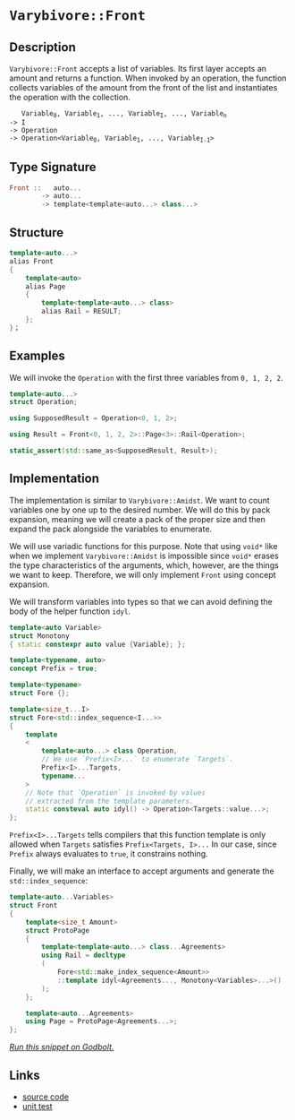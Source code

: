 <!-- Copyright 2024 Feng Mofan
SPDX-License-Identifier: Apache-2.0 -->

# `Varybivore::Front`

## Description

`Varybivore::Front` accepts a list of variables.
Its first layer accepts an amount and returns a function.
When invoked by an operation, the function collects variables of the amount from the front of the list and instantiates the operation with the collection.

<pre><code>   Variable<sub>0</sub>, Variable<sub>1</sub>, ..., Variable<sub>I</sub>, ..., Variable<sub>n</sub>
-> I
-> Operation
-> Operation&lt;Variable<sub>0</sub>, Variable<sub>1</sub>, ..., Variable<sub>I-1</sub>&gt;</code></pre>

## Type Signature

```Haskell
Front ::   auto...
        -> auto...
        -> template<template<auto...> class...>
```

## Structure

```C++
template<auto...>
alias Front
{
    template<auto>
    alias Page
    {
        template<template<auto...> class>
        alias Rail = RESULT;
    };
}；
```

## Examples

We will invoke the `Operation` with the first three variables from `0, 1, 2, 2`.

```C++
template<auto...>
struct Operation;

using SupposedResult = Operation<0, 1, 2>;

using Result = Front<0, 1, 2, 2>::Page<3>::Rail<Operation>;

static_assert(std::same_as<SupposedResult, Result>);
```

## Implementation

The implementation is similar to `Varybivore::Amidst`.
We want to count variables one by one up to the desired number.
We will do this by pack expansion, meaning we will create a pack of the proper size and then expand the pack alongside the variables to enumerate.

We will use variadic functions for this purpose.
Note that using `void*` like when we implement `Varybivore::Amidst` is impossible since `void*` erases the type characteristics of the arguments, which, however, are the things we want to keep.
Therefore, we will only implement `Front` using concept expansion.

We will transform variables into types so that we can avoid defining the body of the helper function `idyl`.

```C++
template<auto Variable>
struct Monotony
{ static constexpr auto value {Variable}; };
```

```C++
template<typename, auto>
concept Prefix = true;

template<typename>
struct Fore {};

template<size_t...I>
struct Fore<std::index_sequence<I...>>
{
    template
    <
        template<auto...> class Operation,
        // We use `Prefix<I>...` to enumerate `Targets`.
        Prefix<I>...Targets,
        typename...
    >
    // Note that `Operation` is invoked by values
    // extracted from the template parameters.
    static consteval auto idyl() -> Operation<Targets::value...>;
};
```

`Prefix<I>...Targets` tells compilers that this function template is only allowed when `Targets` satisfies `Prefix<Targets, I>...`
In our case, since `Prefix` always evaluates to `true`, it constrains nothing.

Finally, we will make an interface to accept arguments and generate the `std::index_sequence`:

```C++
template<auto...Variables>
struct Front
{
    template<size_t Amount>
    struct ProtoPage
    {
        template<template<auto...> class...Agreements>
        using Rail = decltype
        (
            Fore<std::make_index_sequence<Amount>>
            ::template idyl<Agreements..., Monotony<Variables>...>()
        );
    };

    template<auto...Agreements>
    using Page = ProtoPage<Agreements...>;
};
```

[*Run this snippet on Godbolt.*](https://godbolt.org/#z:OYLghAFBqd5QCxAYwPYBMCmBRdBLAF1QCcAaPECAMzwBtMA7AQwFtMQByARg9KtQYEAysib0QXACx8BBAKoBnTAAUAHpwAMvAFYTStJg1DIApACYAQuYukl9ZATwDKjdAGFUtAK4sGIM2akrgAyeAyYAHI%2BAEaYxP4apAAOqAqETgwe3r7%2BgSlpjgKh4VEssfFmiXaYDhlCBEzEBFk%2BfgG2mPaFDPWNBMWRMXEJtg1NLTntCmP9YYNlw5UAlLaoXsTI7BzmAMxhyN5YANQmO25ejrSEAJ6n2CYaAIK7%2B4eYJ2fI0%2BhYVHcPzzMewYBy8x1ObgI1ySmAA%2BgRiExCAp/k8AQRMCwkgYMRCmBdUEcAGqNPBMaL0VGPabELwOI4AWQEqCIDFuaIA7BYjtMmI5kEc0AxpphVEliEd8UQjgA3MRed4mLkk4hkimYJUAEVO3K1OoB6Mx2L5GrOUJhzDYpElBKpQs2SQIR2UxEwNFUH01RwRCv1aKeGKxONNkOhjFYpvuTxpdKdADESIquXqdlZ/Y9A8bcWc0gAvOEEAB0xYAklSY/SE66Id8QCAwlhVLClABHBUgkMl4uF/47KPPZNPI7D71G4MAkcfNwTycjzPjs5S1Ddu6CgwKBRHADyMMR3VIM9nRwA9MejgB1d5eJQnABsGhdbrwqghZb7K/v3sJjB8cRNd40AAVRpgEwAgUXvHshyPZ1XXdV87m7YDiFA8CD2go9zXDNgVwwj5%2B0nU8jgiFl3gIBA%2BQAnc/26ExPzwTcwhlVAAGtMHQI5omuWV5UwFE8KI0UESYBx2KOKhiFQFhvQQMix3/JJGgjDFiAUKDHknXl%2BUFAQRTlWgbWlPB0GuWgICWI4AFpV2ovcMghZDUIUOt9IVFc%2Bz9AdtVTA0A3k7M3CXbsVTVegUQ86MfUrSTBANQcNLnfyQzzAsjkeFg1liiKEuHCsnRdFlUGUJhQMPE54pg0cgxNCF5xqxcCXc7A1yYDdu0eYBXUxRhwKpSrrzCYAjgAJSRAzTi9LADiwsrJwgWaYKrZKCHQOsWCYNjYQbUVm0wNtGE2CF0syghewIyqRzrOqMSOYzTKOzrMG6wQ1OLa0mQYQq2QhELyTCxDizucyFuHJZPMnFM02ePDrpDILiw6rq2BevqRwGoxnRKxUdi9AqiGK0qzkRp7kfAprPMh3zHmPAAqOn6YZ48AVpunAOwIRAPppmnhZhnGapl4QTeKd7UwR1wv7Q1qoC%2BGe2yvLt13Pl7J89N0aGoQvCSfJ2OGvivFoJ0JsVmiVbcRIji4a0zF7KGAXVkb9cNz0jjjGLTrOC2raOQIfbuOsCZDHZ/ZAUa6AhWzlYEW2qa0vBkFhVqlCaCBaxABQI0T8K3E17XUl1p2CGtPWFANj3sDB1MOBWWhOAAVl4PwOC0UhUE4adLGsHk1g2RUgR4UgCE0auVhYkA64ADkLW8dkkMwOUkSRJ52DQ64ATgn/ROEkXgWAkDREiblu244XhnMSIfm%2Br0g4FgGBEBANYCCSC5yEoNAsToOIIgjThVAn28llbySCOMAZAAopCFjMLwdihASDGT0PwQQIgxDsCkDIQQigVDqCvqQXQVsADuiIkicB4DXeujdh6t04FuC4L8nSoCoEcf%2BgDgGgPAZbSQUCjgQA8J/egEpdhcCWLwS%2BWgVgQCQB/JIX8yAUAgNI2RIBgBSECDQQ2cRnIQGiFQ6IYRGjXFIbwPRzBiDXC3NEbQNRL4Dw/qTLcDBaCGNwVgaIXhgCBVoLQZy3BeBYHWkYcQLi8CulqDKPiVDRQ1AuFsAeYQMS11wVcaIiIzEeCwFQhEeA96%2BNIOE4g0R86akxIYYAVwjDDxWFQAwwAFBEjwJgAh1Em4DyQcIUQ4h0FtKwWoKh%2BD9ClJQNYaw%2Bg8DRGcpAFYqBHQZB8ZZb4E1TCd0sJUXgqB8mqiwBM8yHQugZBcAwdwnhWh6BCHMUo5Q9D5HSAICYfgrbXO6AMC5wwrbVFqAIXo4xjk5DeZ0axdQZjPKGPEN5Mw7l6F5E0YFCxQUrAUD3TYEhyEcAbqQI%2BazODMIAUAkBYCIFcLMDw3AcDBH9xEYPSpKxZJMCwPEHZY9JA7ELGvHYC8NBz0kPeVet415bw4DvUge8dhcGnlwW8E8N7irrpILg68di3nRVQk%2BZ8QAX0qTfe%2BkjH50NfvIxRAif5sE4I0FgMoOSWSYC1DGXA16FlFS3WBRBNmINkCgzp0hulKF6bg3QgQiFMBIb4lFaKMXUI4LQ5%2BFwjiMMlMQM1FqrUHFKZbO1DqeF8JkQIk4QIzAUrEdfbVBq4hvwUVJLNwxTXmsssmowtquCJHUSpLROjcEmIMUY0g7azEWKsQ4TtdieoOKcVQ1x7jPHeM7f40pQSW74FCY4cJPjHWqGiRiTt8TOhUOSak646StgtyyTkge%2BTClKGKQEspg0NXVJKnUhpTSLSdrae6tBnrZA9JwS3P1AyKlLKsJYUZ4z4BTJmbpTg8yVqLOGSs4%2BGzjIRMmbsgFzgICuAhVbM5JQQVXNSDczIPz7nJDw0885OG/l7M%2BeCwjkL/kfJ6ECsjsLIXUeyERqFsxsPMeEasdYSKeOJNDcqrFVbE3WqGra%2B1hYNDEvwM6nNIr81UtIDSullAUWCuFXajlHJ14cg5LPMwXLZVKtwSq2warKVXwkVqpAT96GluLcQI1WxTVsJYAoGUAoZSSeDNMGBcn4GrSti%2Bjpb6MHyG9V%2BnQIAdikADUGsh/KhNmZobqhhTC3MgI8152UvmTTTAzeW2RCmdhKeszfKRxWBGOeq8MLz2tYQ%2BbXrCPzBBE7xuAXwOgzbKCtpbt25xA9Bu9usQOqS9jHHOLnZgNxHixCTtydOwJB6/EhIBUuyJq7kAxI3YILdSSxm7v3Zk1Ux7eCnqKSUwJ16Ku3tqfUxpzTn1urCxId9mCot9Ni7%2B4wMGbDJO2aB7oPjjy1n/dYVZrd4NbJA8h%2BjByjlsdOYcmFlyHkkYyBh4jBQMho9efD7oXzmg0YoyhhjfR8egtGH0bHHGqfIt473RngnKGpY4HGlg7nPPefyxiQrEASXyaEeV8R1LMC0uGDsxJmn/B2p2DsOudcOUNo0ArjkErTPH04Kq9V1nR4gFlYWBVdcORmCV7K3lkgNCBESTsNn2vT5WbF/y6BWvMVO4LUsFY%2BS0jOEkEAA)

## Links

- [source code](../../../../conceptrodon/descend/varybivore/front.hpp)
- [unit test](../../../../tests/unit/varybivore/front.test.hpp)
